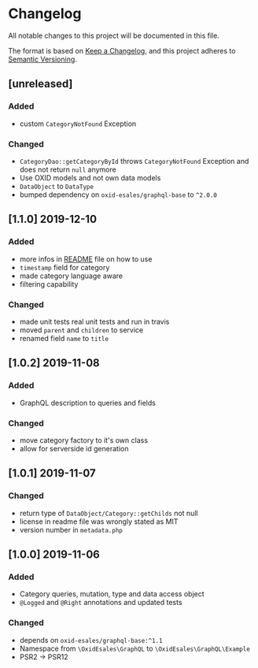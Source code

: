 # Changelog
All notable changes to this project will be documented in this file.

The format is based on [Keep a Changelog](https://keepachangelog.com/en/1.0.0/),
and this project adheres to [Semantic Versioning](https://semver.org/spec/v2.0.0.html).

## [unreleased]

### Added
- custom `CategoryNotFound` Exception

### Changed
- `CategoryDao::getCategoryById` throws `CategoryNotFound` Exception and does not return `null` anymore
- Use OXID models and not own data models
- `DataObject` to `DataType`
- bumped dependency on `oxid-esales/graphql-base` to `^2.0.0`

## [1.1.0] 2019-12-10

### Added
- more infos in [README](README.md) file on how to use
- `timestamp` field for category
- made category language aware
- filtering capability

### Changed
- made unit tests real unit tests and run in travis
- moved `parent` and `children` to service
- renamed field `name` to `title`

## [1.0.2] 2019-11-08

### Added
- GraphQL description to queries and fields

### Changed
- move category factory to it's own class
- allow for serverside id generation

## [1.0.1] 2019-11-07

### Changed
- return type of `DataObject/Category::getChilds` not null
- license in readme file was wrongly stated as MIT
- version number in `metadata.php`

## [1.0.0] 2019-11-06

### Added
- Category queries, mutation, type and data access object
- `@Logged` and `@Right` annotations and updated tests

### Changed
- depends on `oxid-esales/graphql-base:^1.1`
- Namespace from `\OxidEsales\GraphQL` to `\OxidEsales\GraphQL\Example`
- PSR2 -> PSR12
